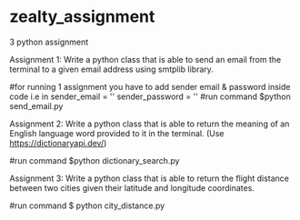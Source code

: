 # zealty_assignment
3 python assignment

Assignment 1:
Write a python class that is able to send an email from the terminal to a given email address
using smtplib library.

#for running 1 assignment you have to add sender email & password inside code i.e in
sender_email   = '' 
sender_password = ''
#run command
$python send_email.py


Assignment 2:
Write a python class that is able to return the meaning of an English language word provided to it
in the terminal. (Use https://dictionaryapi.dev/)

#run command
$python dictionary_search.py


Assignment 3:
Write a python class that is able to return the flight distance between two cities given their
latitude and longitude coordinates.

#run command
$ python city_distance.py
